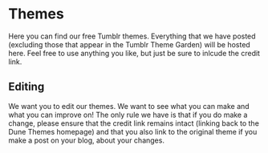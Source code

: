 # Themes
Here you can find our free Tumblr themes. Everything that we have posted (excluding those that appear in the Tumblr Theme Garden)
will be hosted here. Feel free to use anything you like, but just be sure to inlcude the credit link.
## Editing
We want you to edit our themes. We want to see what you can make and what you can improve on! The only rule we have is that
if you do make a change, please ensure that the credit link remains intact (linking back to the Dune Themes homepage) and
that you also link to the original theme if you make a post on your blog, about your changes.
